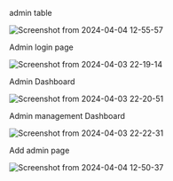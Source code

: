 admin table

![Screenshot from 2024-04-04 12-55-57](https://github.com/ridwanahmed002/Inventory-Management-System/assets/149960584/a9aeb90d-ec5a-47d0-9bd3-0a6552d0e367)

Admin login page 

![Screenshot from 2024-04-03 22-19-14](https://github.com/ridwanahmed002/Inventory-Management-System/assets/149960584/8b1e1a89-9948-4fc6-93c9-097f49e24b96)

Admin Dashboard

![Screenshot from 2024-04-03 22-20-51](https://github.com/ridwanahmed002/Inventory-Management-System/assets/149960584/dccbe5db-ca20-44f8-8006-661a47aa0a62)

Admin management Dashboard

![Screenshot from 2024-04-03 22-22-31](https://github.com/ridwanahmed002/Inventory-Management-System/assets/149960584/20a8a26e-277a-4383-a860-d6eb030c40b1)

Add admin page

![Screenshot from 2024-04-04 12-50-37](https://github.com/ridwanahmed002/Inventory-Management-System/assets/149960584/de032686-a66d-4b40-9aee-a4783675991a)


